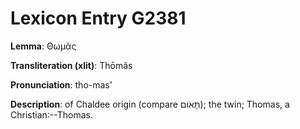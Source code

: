 # Lexicon Entry G2381

**Lemma**: Θωμᾶς

**Transliteration (xlit)**: Thōmâs

**Pronunciation**: tho-mas'

**Description**:
of Chaldee origin (compare תָּאוֹם); the twin; Thomas, a Christian:--Thomas.
